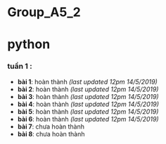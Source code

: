 ﻿# Group_A5_2

# python

### tuần 1 :
- **bài 1**: hoàn thành *(last updated 12pm 14/5/2019)*
- **bài 2**: hoàn thành *(last updated 12pm 14/5/2019)*
- **bài 3**: hoàn thành *(last updated 12pm 14/5/2019)*
- **bài 4**: hoàn thành *(last updated 12pm 14/5/2019)*
- **bài 5**: hoàn thành *(last updated 12pm 14/5/2019)*
- **bài 6**: hoàn thành *(last updated 12pm 14/5/2019)*
- **bài 7**: chưa hoàn thành
- **bài 8**: chưa hoàn thành